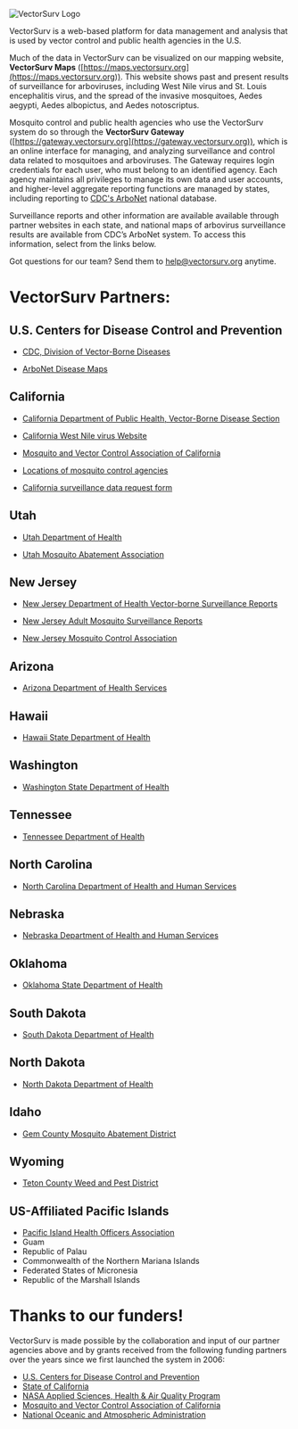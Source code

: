 ![VectorSurv Logo](vectorsurv_logo.png)

VectorSurv is a web-based platform for data management and analysis that is used by vector control and public health agencies in the U.S. 


Much of the data in VectorSurv can be visualized on our mapping website, **VectorSurv Maps** ([https://maps.vectorsurv.org](https://maps.vectorsurv.org)). This website shows past and present results of surveillance for arboviruses, including West Nile virus and St. Louis encephalitis virus, and the spread of the invasive mosquitoes, Aedes aegypti, Aedes albopictus, and Aedes notoscriptus.

Mosquito control and public health agencies who use the VectorSurv system do so through the **VectorSurv Gateway** ([https://gateway.vectorsurv.org](https://gateway.vectorsurv.org)), which is an online interface for managing, and analyzing surveillance and control data related to mosquitoes and arboviruses. The Gateway requires login credentials for each user, who must belong to an identified agency. Each agency maintains all privileges to manage its own data and user accounts, and higher-level aggregate reporting functions are managed by states, including reporting to [CDC's ArboNet](https://wwwn.cdc.gov/arbonet/maps/ADB_Diseases_Map/index.html) national database.

Surveillance reports and other information are available available through partner websites in each state, and national maps of arbovirus surveillance results are available from CDC’s ArboNet system. To access this information, select from the links below.

Got questions for our team? Send them to [help@vectorsurv.org](mailto:help@vectorsurv.org) anytime.

# VectorSurv Partners:

## U.S. Centers for Disease Control and Prevention

- <a href="https://www.cdc.gov/ncezid/dvbd/index.html" target="_blank">CDC, Division of Vector-Borne Diseases</a>

- <a href="https://wwwn.cdc.gov/arbonet/maps/ADB_Diseases_Map/index.html" target="_blank">ArboNet Disease Maps</a>
 
## California

- <a href="https://www.cdph.ca.gov/Programs/CID/DCDC/Pages/VBDS.aspx" target="_blank">California Department of Public Health, Vector-Borne Disease Section</a>

- <a href="https://westnile.ca.gov" target="_blank">California West Nile virus Website</a>

- <a href="https://www.mvcac.org/" target="_blank">Mosquito and Vector Control Association of California</a>

- <a href="http://www.arcgis.com/home/webmap/viewer.html?webmap=604a0fe9f2b74e98a53b53d192b2ac67&extent=-131.4442,32.5803,-108.7025,41.6862" target="_blank">Locations of mosquito control agencies</a>

- <a href="https://docs.google.com/forms/d/1jyV6n-36iMzWN7dYjb_7xia0aAaxnVE0qyJehWzVWwQ/edit" target="_blank">California surveillance data request form</a>

## Utah

- <a href="https://epi.health.utah.gov/animal-insect-related/" target="_blank">Utah Department of Health</a>

- <a href="https://www.umaa.org/" target="_blank">Utah Mosquito Abatement Association</a>

## New Jersey

- <a href="https://www.nj.gov/health/cd/statistics/arboviral-stats/" target="_blank">New Jersey Department of Health Vector-borne Surveillance Reports</a>

- <a href="https://vectorbio.rutgers.edu/reports/mosquito/" target="_blank">New Jersey Adult Mosquito Surveillance Reports</a>

- <a href="https://www.njmca.org/" target="_blank">New Jersey Mosquito Control Association</a>

## Arizona

- <a href="https://www.azdhs.gov/preparedness/epidemiology-disease-control/vector-borne-zoonotic-diseases/index.php" target="_blank">Arizona Department of Health Services</a>

## Hawaii

- <a href="https://health.hawaii.gov/docd/disease_listing/arboviral-disease/" target="_blank">Hawaii State Department of Health</a>

## Washington

- <a href="https://doh.wa.gov/community-and-environment/pests/mosquitoes" target="_blank">Washington State Department of Health</a>

## Tennessee

- <a href="https://www.tn.gov/health/cedep/vector-borne-diseases.html" target="_blank">Tennessee Department of Health</a>

## North Carolina

- <a href="https://epi.dph.ncdhhs.gov/cd/diseases/arbo.html" target="_blank">North Carolina Department of Health and Human Services</a>

## Nebraska

- <a href="https://dhhs.ne.gov/Pages/West-Nile-Virus-Data.aspx" target="_blank">Nebraska Department of Health and Human Services</a>

## Oklahoma

- <a href="https://oklahoma.gov/health/health-education/acute-disease-service/disease-information/tickborne-and-mosquitoborne-diseases.html" target="_blank">Oklahoma State Department of Health</a>

## South Dakota

- <a href="https://doh.sd.gov/diseases/infectious/wnv/" target="_blank">South Dakota Department of Health</a>

## North Dakota

- <a href="https://www.health.nd.gov/wnv/west-nile-virus-about" target="_blank">North Dakota Department of Health</a>

## Idaho

- <a href="http://gcmad.org" target="_blank">Gem County Mosquito Abatement District</a>

## Wyoming

- <a href="https://tcweed.org" target="_blank">Teton County Weed and Pest District</a>

## US-Affiliated Pacific Islands

- <a href="https://www.pihoa.org/" target="_blank">Pacific Island Health Officers Association</a>
- Guam
- Republic of Palau
- Commonwealth of the Northern Mariana Islands
- Federated States of Micronesia
- Republic of the Marshall Islands

# Thanks to our funders!

VectorSurv is made possible by the collaboration and input of our partner agencies above and by grants received from the following funding partners over the years since we first launched the system in 2006:

- <a href="https://www.cdc.gov/ncezid/dvbd/index.html" target="_blank">U.S. Centers for Disease Control and Prevention</a>
- <a href="https://www.ca.gov/" target="_blank">State of California</a>
- <a href="https://appliedsciences.nasa.gov/what-we-do/health-air-quality" target="_blank">NASA Applied Sciences, Health & Air Quality Program</a>
- <a href="https://www.mvcac.org/" target="_blank">Mosquito and Vector Control Association of California</a>
- <a href="https://www.noaa.gov/" target="_blank">National Oceanic and Atmospheric Administration</a>
